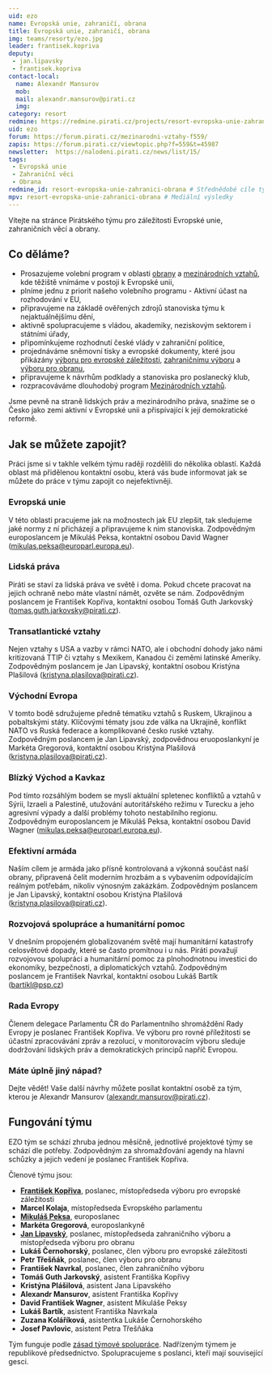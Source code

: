 ```yaml
---
uid: ezo
name: Evropská unie, zahraničí, obrana
title: Evropská unie, zahraničí, obrana
img: teams/resorty/ezo.jpg
leader: frantisek.kopriva
deputy:
 - jan.lipavsky
 - frantisek.kopriva
contact-local:
  name: Alexandr Mansurov
  mob:
  mail: alexandr.mansurov@pirati.cz
  img: 
category: resort
redmine: https://redmine.pirati.cz/projects/resort-evropska-unie-zahranici-obrana
uid: ezo
forum: https://forum.pirati.cz/mezinarodni-vztahy-f559/
zapis: https://forum.pirati.cz/viewtopic.php?f=559&t=45987
newsletter:  https://nalodeni.pirati.cz/news/list/15/
tags:
 - Evropská unie
 - Zahraniční věci
 - Obrana
redmine_id: resort-evropska-unie-zahranici-obrana # Střednědobé cíle týmu
mpv: resort-evropska-unie-zahranici-obrana # Mediální výsledky
---
```


Vítejte na stránce Pirátského týmu pro záležitosti Evropské unie, zahraničních věcí a obrany.

Co děláme?
----------

* Prosazujeme volební program v oblasti [obrany](/program/psp2017/obrana/) a [mezinárodních vztahů](/program/psp2017/mezinarodni-vztahy/), kde těžiště vnímáme v postoji k Evropské unii,
* plníme jednu z priorit našeho volebního programu - Aktivní účast na rozhodování v EU,
* připravujeme na základě ověřených zdrojů stanoviska týmu k nejaktuálnějšímu dění,
* aktivně spolupracujeme s vládou, akademiky, neziskovým sektorem i státními úřady,
* připomínkujeme rozhodnutí české vlády v zahraniční politice,
* projednáváme sněmovní tisky a evropské dokumenty, které jsou přikázány [výboru pro evropské záležitosti](http://www.psp.cz/sqw/hp.sqw?k=500), [zahraničnímu výboru](http://www.psp.cz/sqw/hp.sqw?k=3300) a [výboru pro obranu](http://www.psp.cz/sqw/hp.sqw?k=5000),
* připravujeme k návrhům podklady a stanoviska pro poslanecký klub,
* rozpracováváme dlouhodobý program [Mezinárodních vztahů](/program/dlouhodoby/mezinarodni-vztahy/).

Jsme pevně na straně lidských práv a mezinárodního práva, snažíme se o Česko jako zemi aktivní v Evropské unii a přispívající k její demokratické reformě.


Jak se můžete zapojit?
----------------------

Práci jsme si v takhle velkém týmu raději rozdělili do několika oblastí. Každá oblast má přidělenou kontaktní osobu, která vás bude informovat jak se můžete do práce v týmu zapojit co nejefektivněji.

### Evropská unie

V této oblasti pracujeme jak na možnostech jak EU zlepšit, tak sledujeme jaké normy z ní přicházejí a připravujeme k nim stanoviska. Zodpovědným europoslancem je Mikuláš Peksa, kontaktní osobou David Wagner (<mikulas.peksa@europarl.europa.eu>). 

### Lidská práva

Piráti se staví za lidská práva ve světě i doma. Pokud chcete pracovat na jejich ochraně nebo máte vlastní námět, ozvěte se nám. Zodpovědným poslancem je František Kopřiva, kontaktní osobou Tomáš Guth Jarkovský (<tomas.guth.jarkovsky@pirati.cz>).

### Transatlantické vztahy

Nejen vztahy s USA a vazby v rámci NATO, ale i obchodní dohody jako námi kritizovaná TTIP či vztahy s Mexikem, Kanadou či zeměmi latinské Ameriky. Zodpovědným poslancem je Jan Lipavský, kontaktní osobou Kristýna Plašilová (<kristyna.plasilova@pirati.cz>).

### Východní Evropa

V tomto bodě sdružujeme předně tématiku vztahů s Ruskem, Ukrajinou a pobaltskými státy. Klíčovými tématy jsou zde válka na Ukrajině, konflikt NATO vs Ruská federace a komplikované česko ruské vztahy. Zodpovědným poslancem je Jan Lipavský, zodpovědnou eruoposlankyní je Markéta Gregorová, kontaktní osobou Kristýna Plašilová (<kristyna.plasilova@pirati.cz>).

### Blízký Východ a Kavkaz

Pod tímto rozsáhlým bodem se myslí aktuální spletenec konfliktů a vztahů v Sýrii, Izraeli a Palestině, utužování autoritářského režimu v Turecku a jeho agresivní výpady a další problémy tohoto nestabilního regionu. Zodpovědným europoslancem je Mikuláš Peksa, kontaktní osobou David Wagner (<mikulas.peksa@europarl.europa.eu>).

### Efektivní armáda

Naším cílem je armáda jako přísně kontrolovaná a výkonná součást naší obrany, připravená čelit moderním hrozbám a s vybavením odpovídajícím reálným potřebám, nikoliv výnosným zakázkám. Zodpovědným poslancem je Jan Lipavský, kontaktní osobou Kristýna Plašilová (<kristyna.plasilova@pirati.cz>).

### Rozvojová spolupráce a humanitární pomoc

V dnešním propojeném globalizovaném světě mají humanitární katastrofy celosvětové dopady, které se často promítnou i u nás. Piráti považují rozvojovou spolupráci a humanitární pomoc za plnohodnotnou investici do ekonomiky, bezpečnosti, a diplomatických vztahů. Zodpovědným poslancem je František Navrkal, kontaktní osobou Lukáš Bartík (<bartikl@psp.cz>)

### Rada Evropy

Členem delegace Parlamentu ČR do Parlamentního shromáždění Rady Evropy je poslanec František Kopřiva. Ve výboru pro rovné příležitosti se účastní zpracovávání zpráv a rezolucí, v monitorovacím výboru sleduje dodržování lidských práv a demokratických principů napříč Evropou.

### Máte úplně jiný nápad?

Dejte vědět! Vaše další návrhy můžete posílat kontaktní osobě za tým, kterou je Alexandr Mansurov (<alexandr.mansurov@pirati.cz>).



Fungování týmu
---------------

EZO tým se schází zhruba jednou měsíčně, jednotlivé projektové týmy se schází dle potřeby. Zodpovědným za shromažďování agendy na hlavní schůzky a jejich vedení je poslanec František Kopřiva.

Členové týmu jsou:

* **[František Kopřiva](/lide/frantisek-kopriva)**, poslanec, místopředseda výboru pro evropské záležitosti
* **Marcel Kolaja**, místopředseda Evropského parlamentu
* **[Mikuláš Peksa](/lide/mikulas-peksa)**, europoslanec
* **Markéta Gregorová**, europoslankyně
* **[Jan Lipavský](/lide/jan-lipavsky)**, poslanec, místopředseda zahraničního výboru a místopředseda výboru pro obranu
* **Lukáš Černohorský**, poslanec, člen výboru pro evropské záležitosti
* **Petr Třešňák**, poslanec, člen výboru pro obranu
* **František Navrkal**, poslanec, člen zahraničního výboru
* **Tomáš Guth Jarkovský**, asistent Františka Kopřivy
* **Kristýna Plášilová**, asistent Jana Lipavského
* **Alexandr Mansurov**, asistent Františka Kopřivy
* **David František Wagner**, asistent Mikuláše Peksy
* **Lukáš Bartík**, asistent Františka Navrkala
* **Zuzana Koláříková**, asistentka Lukáše Černohorského
* **Josef Pavlovic**, asistent Petra Třešňáka

Tým funguje podle [zásad týmové spolupráce](https://wiki.pirati.cz/rules/or_zatys). Nadřízeným týmem je republikové předsednictvo. Spolupracujeme s poslanci, kteří mají související gesci.
